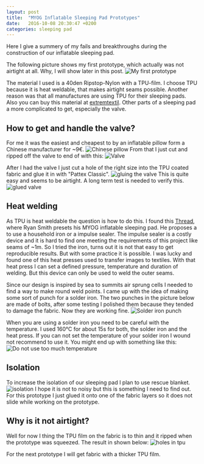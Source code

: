 ```yaml
---
layout: post
title:  "MYOG Inflatable Sleeping Pad Prototypes"
date:   2016-10-08 20:30:47 +0200
categories: sleeping pad 
---
```

Here I give a summery of my fails and breakthroughs during the construction of our inflatable sleeping pad.

The following picture shows my first prototype, which actually was not airtight at all.
Why, I will show later in this post.
![My first prototype](/assets/matte/prototype.jpg)

The material I used is a 40den Ripstop-Nylon with a TPU-film.
I choose TPU because it is heat weldable, that makes airtight seams possible.
Another reason was that all manufactures are using TPU for their sleeping pads.
Also you can buy this material at [extremtextil](https://www.extremtextil.de).
Other parts of a sleeping pad a more complicated to get, especially the valve.

## How to get and handle the valve?
For me it was the easiest and cheapest to by an inflatable pillow form a Chinese manufacturer for ~9€.
![Chinese pillow](/assets/matte/kissen.jpg)
From that I just cut and ripped off the valve to end of with this:
![Valve](/assets/matte/ventil.jpg)

After I had the valve I just cut a hole of the right size into the TPU coated fabric and glue it in with "Pattex Classic".
![gluing the valve](/assets/matte/ventil_eikleben.jpg)
This is quite easy and seems to be airtight.
A long term test is needed to verify this.
![glued valve](/assets/matte/ventil_engeklebt.jpg)

## Heat welding

As TPU is heat weldable the question is how to do this.
I found this [Thread]( https://backpackinglight.com/forums/topic/43870/), where Ryan Smith presets his MYOG inflatable sleeping pad.
He proposes a to use a household iron or a impulse sealer.
The impulse sealer is a costly device and it is hard to find one meeting the requirements of this project like seams of ~1m.
So I tried the iron, turns out it is not that easy to get reproducible results.
But with some practice it is possible.
I was lucky and found one of this heat presses used to transfer images to textiles.
With that heat press I can set a defined pressure, temperature and duration of welding.
But this device can only be used to weld the outer seams.

Since our design is inspired by sea to summits air sprung cells I needed to find a way to make round weld points.
I came up with the idea of making some sort of punch for a solder iron.
The two punches in the picture below are made of bolts, after some testing I polished them because they tended to damage the fabric.
Now they are working fine.
![Solder iron punch](/assets/matte/bolts.jpg)

When you are using a solder iron you need to be careful with the temperature.
I used 160°C for about 15s for both, the solder iron and the heat press.
If you can not set the temperature of your solder iron I wound not recommend to use it.
You might end up with something like this:
![Do not use too much temperature](/assets/matte/toohot.jpg)

## Isolation
To increase the isolation of our sleeping pad I plan to use rescue blanket.
![isolation](/assets/matte/isolation.jpg)
I hope it is not to noisy but this is something I need to find out.
For this prototype I just glued it onto one of the fabric layers so it does not slide while working on the prototype.

## Why is it not airtight?
Well for now I thing the TPU film on the fabric is to thin and it ripped when the prototype was squeezed.
The result in shown below:
![holes in tpu](/assets/matte/holeintpu.jpg)

For the next prototype I will get fabric with a thicker TPU film.